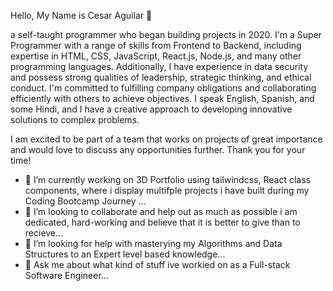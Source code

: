  Hello, My Name is Cesar Aguilar 👋
 
a self-taught programmer who began building projects in 2020. I'm a Super Programmer with a range of skills from Frontend to Backend, including expertise in HTML, CSS, JavaScript, React.js, Node.js, and many other programming languages. Additionally, I have experience in data security and possess strong qualities of leadership, strategic thinking, and ethical conduct. I'm committed to fulfilling company obligations and collaborating efficiently with others to achieve objectives. I speak English, Spanish, and some Hindi, and I have a creative approach to developing innovative solutions to complex problems.

I am excited to be part of a team that works on projects of great importance and would love to discuss any opportunities further. Thank you for your time!

- 🔭 I’m currently working on 3D Portfolio using tailwindcss, React class components, where i display multifple projects i have built during my Coding Bootcamp Journey ...
- 👯 I’m looking to collaborate and help out as much as possible i am dedicated, hard-working and believe that it is better to give than to recieve...
- 🤔 I’m looking for help with masterying my Algorithms and Data Structures to an Expert level based knowledge...
- 💬 Ask me about what kind of stuff ive workied on as a Full-stack Software Engineer... 

